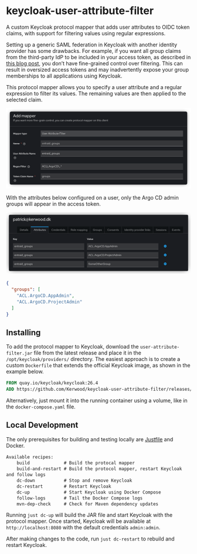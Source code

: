 # keycloak-user-attribute-filter
A custom Keycloak protocol mapper that adds user attributes to OIDC token claims, with support for filtering values using regular expressions.

Setting up a generic SAML federation in Keycloak with another identity provider has some drawbacks.
For example, if you want all group claims from the third-party IdP to be included in your access token,
as described in [this blog post](https://linuxblog.xyz/posts/keycloak-entraid-saml-federation/), you don’t have fine-grained control over filtering.
This can result in oversized access tokens and may inadvertently expose your group memberships to all applications using Keycloak.

This protocol mapper allows you to specify a user attribute and a regular expression to filter its values.
The remaining values are then applied to the selected claim.

![](./images/add-mapper.png)

With the attributes below configured on a user, only the Argo CD admin groups will appear in the access token.

![](./images/user-attributes.png)

```json
{
  "groups": [
    "ACL.ArgoCD.AppAdmin",
    "ACL.ArgoCD.ProjectAdmin"
  ]
}
```

## Installing

To add the protocol mapper to Keycloak, download the `user-attribute-filter.jar` file from the latest release and place it in the `/opt/keycloak/providers/` directory.
The easiest approach is to create a custom `Dockerfile` that extends the official Keycloak image, as shown in the example below.

```Dockerfile
FROM quay.io/keycloak/keycloak:26.4
ADD https://github.com/Kerwood/keycloak-user-attribute-filter/releases/latest/download/user-attribute-filter.jar /opt/keycloak/providers/
```
Alternatively, just mount it into the running container using a volume, like in the `docker-compose.yaml` file.

## Local Development

The only prerequisites for building and testing locally are [Justfile](https://github.com/casey/just) and Docker.

```
Available recipes:
    build             # Build the protocal mapper
    build-and-restart # Build the protocol mapper, restart Keycloak and follow logs
    dc-down           # Stop and remove Keycloak
    dc-restart        # Restart Keycloak
    dc-up             # Start Keycloak using Docker Compose
    follow-logs       # Tail the Docker Compose logs
    mvn-dep-check     # Check for Maven dependency updates
```
Running `just dc-up` will build the JAR file and start Keycloak with the protocol mapper.
Once started, Keycloak will be available at `http://localhost:8080` with the default credentials `admin:admin`.

After making changes to the code, run `just dc-restart` to rebuild and restart Keycloak.
